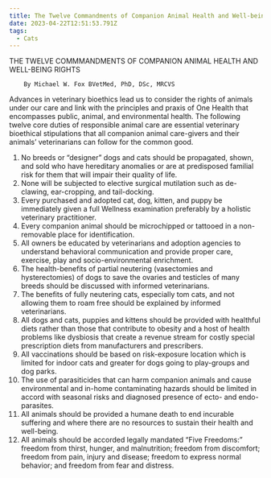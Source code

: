 ```yaml
---
title: The Twelve Commandments of Companion Animal Health and Well-being Rights
date: 2023-04-22T12:51:53.791Z
tags:
  - Cats
---
```

THE TWELVE COMMMANDMENTS OF COMPANION ANIMAL
                         HEALTH AND WELL-BEING RIGHTS


        By Michael W. Fox BVetMed, PhD, DSc, MRCVS
 Advances in veterinary bioethics lead us to consider the rights of animals under our care and link with the principles and praxis of One Health that encompasses public, animal, and environmental health. The following twelve core duties of responsible animal care are essential veterinary bioethical stipulations that all companion animal care-givers and their animals’ veterinarians can follow for the common good. 
1.	No breeds or “designer” dogs and cats should be propagated, shown, and sold who have hereditary anomalies or are at predisposed familial risk for them that will impair their quality of life. 
2.	None will be subjected to elective surgical mutilation such as de-clawing, ear-cropping, and tail-docking.
3.	Every purchased and adopted cat, dog, kitten, and puppy be immediately given a full Wellness examination preferably by a holistic veterinary practitioner.
4.	Every companion animal should be microchipped or tattooed in a non-removable place for identification.
5.	All owners be educated by veterinarians and adoption agencies to understand behavioral communication and provide proper care, exercise, play and socio-environmental enrichment.
6.	The health-benefits of partial neutering (vasectomies and hysterectomies) of dogs to save the ovaries and testicles of many breeds should be discussed with informed veterinarians.
7.	The benefits of fully neutering cats, especially tom cats, and not allowing them to roam free should be explained by informed veterinarians.
8.	All dogs and cats, puppies and kittens should be provided with healthful diets rather than those that contribute to obesity and a host of health problems like dysbiosis that create a revenue stream for costly special prescription diets from manufacturers and prescribers.
9.	 All vaccinations should be based on risk-exposure location which is limited for indoor cats and greater for dogs going to play-groups and dog parks.
10.	 The use of parasiticides that can harm companion animals and cause environmental and in-home contaminating hazards should be limited in accord with seasonal risks and diagnosed presence of ecto- and endo-parasites.
11.	 All animals should be provided a humane death to end incurable suffering and where there are no resources to sustain their health and well-being.
12.	 All animals should be accorded legally mandated “Five Freedoms:” freedom from thirst, hunger, and malnutrition; freedom from discomfort; freedom from pain, injury and disease; freedom to express normal behavior; and freedom from fear and distress.
